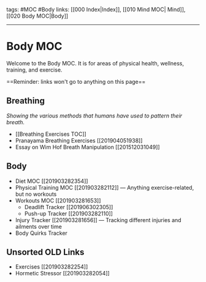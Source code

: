 tags: #MOC #Body 
links: [[000 Index|Index]], [[010 Mind MOC| Mind]], [[020 Body MOC|Body]]

---
# Body MOC
Welcome to the Body MOC. It is for areas of physical health, wellness, training, and exercise.

==Reminder: links won't go to anything on this page==

## Breathing 
*Showing the various methods that humans have used to pattern their breath.*

* [[Breathing Exercises TOC]]
* Pranayama Breathing Exercises [[201904051938]]
* Essay on Wim Hof Breath Manipulation [[201512031049]]

## Body
* Diet MOC [[201903282354]]
* Physical Training MOC [[201903282112]] — Anything exercise-related, but no workouts 
* Workouts MOC [[201903281653]]
    * Deadlift Tracker [[201906302305]]
    * Push-up Tracker [[201903282110]] 
* Injury Tracker [[201903281656]] — Tracking different injuries and ailments over time
* Body Quirks Tracker


## Unsorted OLD Links
- Exercises [[201903282254]] 
- Hormetic Stressor [[201903282054]] 
